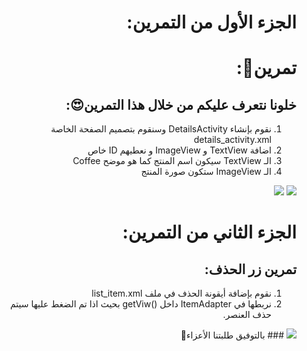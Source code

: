 <div dir="rtl">
  
# الجزء الأول من التمرين:
  # تمرين💪:
  ## خلونا نتعرف عليكم من خلال هذا التمرين😍:
  
  1) نقوم بإنشاء DetailsActivity وسنقوم بتصميم الصفحة الخاصة  details_activity.xml
  2) اضافة TextView و ImageView و نعطيهم ID خاص
  3) الـ TextView سيكون اسم المنتج كما هو موضح Coffee
  4) الـ ImageView ستكون صورة المنتج
  
<img src="https://cdn.discordapp.com/attachments/740224779730157638/955943634816077834/unknown.png"/>
<img src="https://cdn.discordapp.com/attachments/740224779730157638/955943640042197052/unknown.png"/>
  
  
# الجزء الثاني من التمرين:
  
  ## تمرين زر الحذف:
  1) نقوم بإضافة أيقونة الحذف في ملف  list_item.xml
  2) نربطها في ItemAdapter داخل ()getViw بحيث اذا تم الضغط عليها سيتم حذف العنصر.
  
  <img src="https://cdn.discordapp.com/attachments/740224779730157638/956195240086224896/unknown.png"/>
### بالتوفيق طلبتنا الأعزاء🤗
